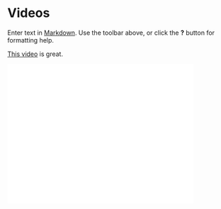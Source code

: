 # Videos

Enter text in [Markdown](http://daringfireball.net/projects/markdown/). Use the toolbar above, or click the **?** button for formatting help.

[This video](http://youtu.be/J7JYPjgoCrw) is great.

<iframe width="420" height="315" src="//www.youtube.com/embed/J7JYPjgoCrw" frameborder="0" allowfullscreen></iframe>

